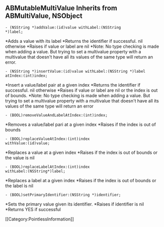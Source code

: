 

ABMutableMultiValue Inherits from ABMultiValue, NSObject
----


<code>- (NSString *)addValue:(id)value withLabel:(NSString *)label;</code>

 *Adds a value with its label
 *Returns the identifier if successful. nil otherwise
 *Raises if value or label are nil
 *Note: No type checking is made when adding a value. But trying to set a multivalue property with a multivalue that doesn't have all its values of the same type will return an error.


<code>- (NSString *)insertValue:(id)value withLabel:(NSString *)label atIndex:(int)index;</code>

 *Insert a value/label pair at a given index
 *Returns the identifier if successful. nil otherwise
 *Raises if value or label are nil or the index is out of bounds.
 *Note: No type checking is made when adding a value. But trying to set a multivalue property with a multivalue that doesn't have all its values of the same type will return an error

    
 
<code>- (BOOL)removeValueAndLabelAtIndex:(int)index;</code>

 *Removes a value/label pari at a given index
 *Raises if the index is out of bounds

        

<code>- (BOOL)replaceValueAtIndex:(int)index withValue:(id)value;</code>

 *Replaces a value at a given index
 *Raises if the index is out of bounds or the value is nil

        


<code>- (BOOL)replaceLabelAtIndex:(int)index withLabel:(NSString*)label;</code>

 *Replaces a label at a given index
 *Raises if the index is out of bounds or the label is nil

        


<code>- (BOOL)setPrimaryIdentifier:(NSString *)identifier;</code>

 *Sets the primary value given its identifier.
 *Raises if identifier is nil
 *Returns YES if successful


[[Category:PointlessInformation]]